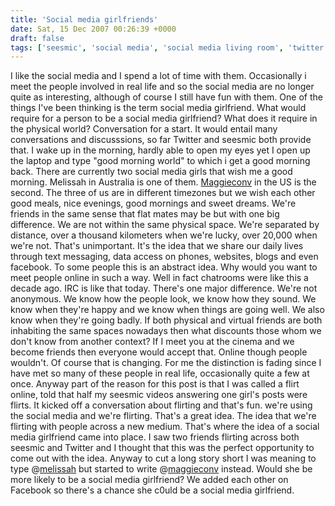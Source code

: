 ```yaml
---
title: 'Social media girlfriends'
date: Sat, 15 Dec 2007 00:26:39 +0000
draft: false
tags: ['seesmic', 'social media', 'social media living room', 'twitter', 'Uncategorized']
---
```


I like the social media and I spend a lot of time with them. Occasionally i meet the people involved in real life and so the social media are no longer quite as interesting, although of course I still have fun with them. One of the things I've been thinking is the term social media girlfriend. What would require for a person to be a social media girlfriend? What does it require in the physical world? Conversation for a start. It would entail many conversations and discusssions, so far Twitter and seesmic both provide that. I wake up in the morning, hardly able to open my eyes yet I open up the laptop and type "good morning world" to which i get a good morning back. There are currently two social media girls that wish me a good morning. Melissah in Australia is one of them. [Maggieconv](http://www.twitter.com/maggieconv) in the US is the second. The three of us are in different timezones but we wish each other good meals, nice evenings, good mornings and sweet dreams. We're friends in the same sense that flat mates may be but with one big difference. We are not within the same physical space. We're separated by distance, over a thousand kilometers when we're lucky, over 20,000 when we're not. That's unimportant. It's the idea that we share our daily lives through text messaging, data access on phones, websites, blogs and even facebook. To some people this is an abstract idea. Why would you want to meet people online in such a way. Well in fact chatrooms were like this a decade ago. IRC is like that today. There's one major difference. We're not anonymous. We know how the people look, we know how they sound. We know when they're happy and we know when things are going well. We also know when they're going badly. If both physical and virtual friends are both inhabiting the same spaces nowadays then what discounts those whom we don't know from another context? If I meet you at the cinema and we become friends then everyone would accept that. Online though people wouldn't. Of course that is changing. For me the distinction is fading since I have met so many of these people in real life, occasionally quite a few at once. Anyway part of the reason for this post is that I was called a flirt online, told that half my seesmic videos answering one girl's posts were flirts. It kicked off a conversation about flirting and that's fun. we're using the social media and we're flirting. That's a great idea. The idea that we're flirting with people across a new medium. That's where the idea of a social media girlfriend came into place. I saw two friends flirting across both seesmic and Twitter and I thought that this was the perfect opportunity to come out with the idea. Anyway to cut a long story short I was meaning to type @[melissah](http://www.twitter.com/melissah) but started to write @[maggieconv](http://www.twitter.com/maggieconv) instead. Would she be more likely to be a social media girlfriend? We added each other on Facebook so there's a chance she c0uld be a social media girlfriend.